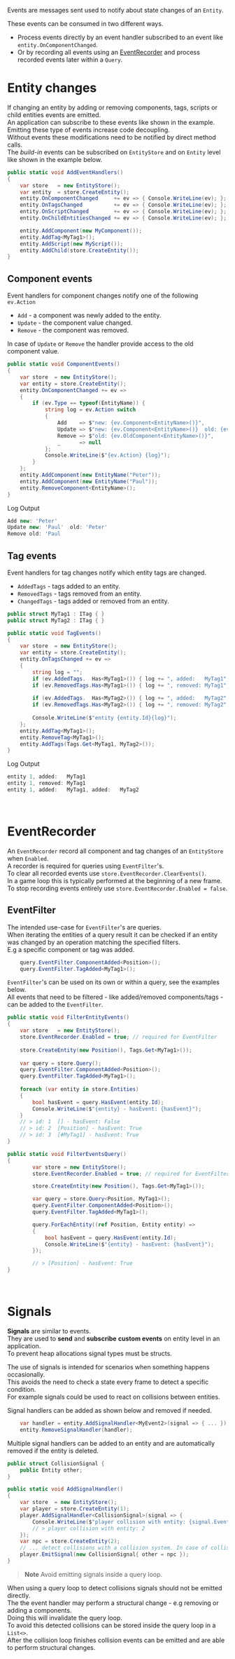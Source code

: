 Events are messages sent used to notify about state changes of an `Entity`.

These events can be consumed in two different ways.
- Process events directly by an event handler subscribed to an event like `entity.OnComponentChanged`.
- Or by recording all events using an [EventRecorder](#eventrecorder) and process recorded events later within a `Query`.

# Entity changes

If changing an entity by adding or removing components, tags, scripts or child entities events are emitted.  
An application can subscribe to these events like shown in the example.  
Emitting these type of events increase code decoupling.  
Without events these modifications need to be notified by direct method calls.  
The *build-in* events can be subscribed on `EntityStore` and on `Entity` level like shown in the example below.  

```csharp
public static void AddEventHandlers()
{
    var store   = new EntityStore();
    var entity  = store.CreateEntity();
    entity.OnComponentChanged     += ev => { Console.WriteLine(ev); }; // > entity: 1 - event > Add Component: [MyComponent]
    entity.OnTagsChanged          += ev => { Console.WriteLine(ev); }; // > entity: 1 - event > Add Tags: [#MyTag1]
    entity.OnScriptChanged        += ev => { Console.WriteLine(ev); }; // > entity: 1 - event > Add Script: [*MyScript]
    entity.OnChildEntitiesChanged += ev => { Console.WriteLine(ev); }; // > entity: 1 - event > Add Child[0] = 2

    entity.AddComponent(new MyComponent());
    entity.AddTag<MyTag1>();
    entity.AddScript(new MyScript());
    entity.AddChild(store.CreateEntity());
}
```

## Component events

Event handlers for component changes notify one of the following `ev.Action`
- `Add` - a component was newly added to the entity.
- `Update` - the component value changed.
- `Remove` - the component was removed.

In case of `Update` or `Remove` the handler provide access to the old component value.

```csharp
public static void ComponentEvents()
{
    var store  = new EntityStore();
    var entity = store.CreateEntity();
    entity.OnComponentChanged += ev =>
    {
        if (ev.Type == typeof(EntityName)) {
            string log = ev.Action switch
            {
                Add    => $"new: {ev.Component<EntityName>()}",
                Update => $"new: {ev.Component<EntityName>()}  old: {ev.OldComponent<EntityName>()}",
                Remove => $"old: {ev.OldComponent<EntityName>()}",
                _      => null
            };
            Console.WriteLine($"{ev.Action} {log}");
        }
    };
    entity.AddComponent(new EntityName("Peter"));
    entity.AddComponent(new EntityName("Paul"));
    entity.RemoveComponent<EntityName>();
}
```

Log Output 
```js
Add new: 'Peter'
Update new: 'Paul'  old: 'Peter'
Remove old: 'Paul
```

## Tag events

Event handlers for tag changes notify which entity tags are changed.
- `AddedTags` - tags added to an entity.
- `RemovedTags` - tags removed from an entity.
- `ChangedTags` - tags added or removed from an entity.

```csharp
public struct MyTag1 : ITag { }
public struct MyTag2 : ITag { }

public static void TagEvents()
{
    var store  = new EntityStore();
    var entity = store.CreateEntity();
    entity.OnTagsChanged += ev =>
    {
        string log = "";
        if (ev.AddedTags.  Has<MyTag1>()) { log += ", added:   MyTag1"; }
        if (ev.RemovedTags.Has<MyTag1>()) { log += ", removed: MyTag1"; }
        
        if (ev.AddedTags.  Has<MyTag2>()) { log += ", added:   MyTag2"; }
        if (ev.RemovedTags.Has<MyTag2>()) { log += ", removed: MyTag2"; }
        
        Console.WriteLine($"entity {entity.Id}{log}");
    };
    entity.AddTag<MyTag1>();
    entity.RemoveTag<MyTag1>();
    entity.AddTags(Tags.Get<MyTag1, MyTag2>());
}
```

Log Output 
```js
entity 1, added:   MyTag1
entity 1, removed: MyTag1
entity 1, added:   MyTag1, added:   MyTag2
```
<br/>


# EventRecorder

An `EventRecorder` record all component and tag changes of an `EntityStore` when `Enabled`.  
A recorder is required for queries using `EventFilter`'s.  
To clear all recorded events use `store.EventRecorder.ClearEvents()`.  
In a game loop this is typically performed at the beginning of a new frame.  
To stop recording events entirely use `store.EventRecorder.Enabled = false`.

## EventFilter

The intended use-case for `EventFilter`'s are queries.  
When iterating the entities of a query result it can be checked if an entity was changed by an operation matching the specified filters.  
E.g a specific component or tag was added.
```cs
    query.EventFilter.ComponentAdded<Position>();
    query.EventFilter.TagAdded<MyTag1>();
```

`EventFilter`'s can be used on its own or within a query, see the examples below.  
All events that need to be filtered - like added/removed components/tags - can be added to the `EventFilter`.  

```csharp
public static void FilterEntityEvents()
{
    var store   = new EntityStore();
    store.EventRecorder.Enabled = true; // required for EventFilter
    
    store.CreateEntity(new Position(), Tags.Get<MyTag1>());
    
    var query = store.Query();
    query.EventFilter.ComponentAdded<Position>();
    query.EventFilter.TagAdded<MyTag1>();
    
    foreach (var entity in store.Entities)
    {
        bool hasEvent = query.HasEvent(entity.Id);
        Console.WriteLine($"{entity} - hasEvent: {hasEvent}");
    }
    // > id: 1  [] - hasEvent: False
    // > id: 2  [Position] - hasEvent: True
    // > id: 3  [#MyTag1] - hasEvent: True
}
```

```csharp
public static void FilterEventsQuery()
{
        var store = new EntityStore();
        store.EventRecorder.Enabled = true; // required for EventFilter

        store.CreateEntity(new Position(), Tags.Get<MyTag1>());

        var query = store.Query<Position, MyTag1>();
        query.EventFilter.ComponentAdded<Position>();
        query.EventFilter.TagAdded<MyTag1>();

        query.ForEachEntity((ref Position, Entity entity) =>
        {
            bool hasEvent = query.HasEvent(entity.Id);
            Console.WriteLine($"{entity} - hasEvent: {hasEvent}");
        });

        // > [Position] - hasEvent: True
}
```

<br/>


# Signals

**Signals** are similar to events.  
They are used to **send** and **subscribe** **custom events** on entity level in an application.  
To prevent heap allocations signal types must be structs.  

The use of signals is intended for scenarios when something happens occasionally.  
This avoids the need to check a state every frame to detect a specific condition.  
For example signals could be used to react on collisions between entities.

Signal handlers can be added as shown below and removed if needed.
```csharp
    var handler = entity.AddSignalHandler<MyEvent2>(signal => { ... });
    entity.RemoveSignalHandler(handler);
```
Multiple signal handlers can be added to an entity and are automatically removed if the entity is deleted.

```csharp
public struct CollisionSignal {
    public Entity other;
}

public static void AddSignalHandler()
{
    var store  = new EntityStore();
    var player = store.CreateEntity(1);
    player.AddSignalHandler<CollisionSignal>(signal => {
        Console.WriteLine($"player collision with entity: {signal.Event.other.Id}");
        // > player collision with entity: 2
    });
    var npc = store.CreateEntity(2);
    // ... detect collisions with a collision system. In case of collision:
    player.EmitSignal(new CollisionSignal{ other = npc });
}
```

> **Note** Avoid emitting signals inside a query loop.

When using a query loop to detect collisions signals should not be emitted directly.  
The the event handler may perform a structural change - e.g removing or adding a components.  
Doing this will invalidate the query loop.  
To avoid this detected collisions can be stored inside the query loop in a `List<>`.  
After the collision loop finishes collision events can be emitted and are able to perform structural changes.

<br/>

